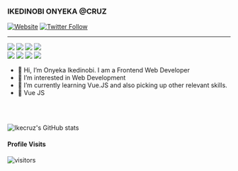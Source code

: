 ### IKEDINOBI ONYEKA @CRUZ

[![Website](https://img.shields.io/website?label=devcruz.com.ng&style=for-the-badge&url=https%3A%2F%2Fdevcruz.com.ng)](https://devcruz.com.ng)
[![Twitter Follow](https://img.shields.io/twitter/follow/ikxcrxz?color=1DA1F2&logo=twitter&style=for-the-badge)](https://twitter.com/intent/follow?original_referer=https%3A%2F%2Fgithub.com%2FDevCruzTM&screen_name=DevCruzTM)

---

<p >
  <img src="https://img.shields.io/static/v1?style=for-the-badge&message=HTML5&color=E34F26&logo=HTML5&logoColor=FFFFFF&label=">
  <img src="https://img.shields.io/static/v1?style=for-the-badge&message=CSS3&color=1572B6&logo=CSS3&logoColor=FFFFFF&label=">
  <img src="https://img.shields.io/static/v1?style=for-the-badge&message=JavaScript&color=222222&logo=JavaScript&logoColor=F7DF1E&label=">
  <img src="https://img.shields.io/static/v1?style=for-the-badge&message=Vue&color=4fc08d&logo=vuedotjs&logoColor=FFFFFF&label=">
  <br>
  <img src="https://img.shields.io/static/v1?style=for-the-badge&message=Git&color=F05032&logo=Git&logoColor=FFFFFF&label=">
  <img src="https://img.shields.io/static/v1?style=for-the-badge&message=GitHub&color=181717&logo=GitHub&logoColor=FFFFFF&label=">
  <img src="https://img.shields.io/static/v1?style=for-the-badge&message=Bootstrap&color=7952B3&logo=Bootstrap&logoColor=FFFFFF&label=">
  <img src="https://img.shields.io/static/v1?style=for-the-badge&message=MySQL&color=4479A1&logo=MySQL&logoColor=FFFFFF&label=">
  <br>
  
</p>

- 👋 Hi, I’m Onyeka Ikedinobi. I am a Frontend Web Developer
- 👀 I’m interested in Web Development 
- 🌱 I’m currently learning Vue.JS and also picking up other relevant skills.
- 💞️ Vue JS

<br />

<br />

<!-- [![Ikecruz's GitHub stats](https://github-readme-stats.vercel.app/api?username=Ikecruz&count_private=true&show_icons=true&theme=prussian)](https://github.com/anuraghazra/github-readme-stats) -->

![Ikecruz's GitHub stats](https://github-readme-streak-stats.herokuapp.com/?user=Ikecruz&theme=react&border=61dafb&hide_border=true)
<br />

#### Profile Visits

![visitors](https://komarev.com/ghpvc/?username=Ikecruz)

<!-- ![Top Langs](https://github-readme-stats.vercel.app/api/top-langs/?username=Ikecruz&layout=compact) -->




[website]: https://devcruz.com.ng
[twitter]: https://twitter.com/DevCruzTM
[instagram]: https://www.instagram.com/dev.cruz_/
[linkedin]: https://www.linkedin.com/in/onyeka-ikedinobi-98538b204/
<!---
Ikecruz/Ikecruz is a ✨ special ✨ repository because its `README.md` (this file) appears on your GitHub profile.
You can click the Preview link to take a look at your changes.
--->
